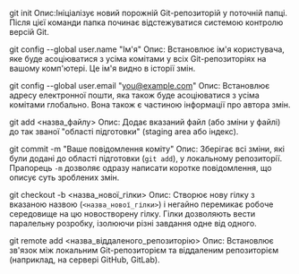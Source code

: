 git init
    Опис:Ініціалізує новий порожній Git-репозиторій у поточній папці. Після цієї команди папка починає відстежуватися системою контролю версій Git.

git config --global user.name "Ім'я"
    Опис: Встановлює ім'я користувача, яке буде асоціюватися з усіма комітами у всіх Git-репозиторіях на вашому комп'ютері. Це ім'я видно в історії змін.

git config --global user.email "you@example.com"
    Опис: Встановлює адресу електронної пошти, яка також буде асоціюватися з усіма комітами глобально. Вона також є частиною інформації про автора змін.

git add <назва_файлу>
    Опис: Додає вказаний файл (або зміни у файлі) до так званої "області підготовки" (staging area або індекс).

git commit -m "Ваше повідомлення коміту"
    Опис: Зберігає всі зміни, які були додані до області підготовки (`git add`), у локальному репозиторії. Прапорець `-m` дозволяє одразу написати коротке повідомлення, що описує суть зроблених змін.

git checkout -b <назва_нової_гілки>
    Опис: Створює нову гілку з вказаною назвою (`<назва_нової_гілки>`) і негайно перемикає робоче середовище на цю новостворену гілку. Гілки дозволяють вести паралельну розробку, ізолюючи різні завдання одне від одного.

git remote add <назва_віддаленого_репозиторію> <URL>
    Опис: Встановлює зв'язок між локальним Git-репозиторієм та віддаленим репозиторієм (наприклад, на сервері GitHub, GitLab).
